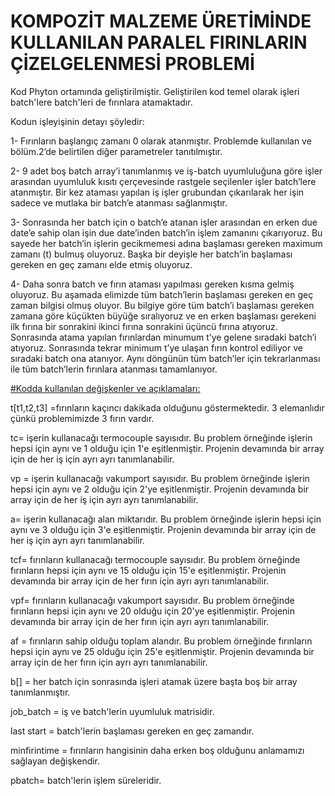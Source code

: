 # KOMPOZİT MALZEME ÜRETİMİNDE KULLANILAN PARALEL FIRINLARIN ÇİZELGELENMESİ PROBLEMİ 

Kod Phyton ortamında geliştirilmiştir. Geliştirilen kod temel olarak işleri batch'lere batch'leri de fırınlara atamaktadır. 

Kodun işleyişinin detayı şöyledir:

1-	Fırınların başlangıç zamanı 0 olarak atanmıştır. Problemde kullanılan ve bölüm.2’de belirtilen diğer parametreler tanıtılmıştır.

2-	9 adet boş batch array’i tanımlanmış ve iş-batch uyumluluğuna göre işler arasından  uyumluluk kısıtı çerçevesinde rastgele seçilenler işler batch’lere atanmıştır. Bir kez ataması yapılan iş işler grubundan çıkarılarak her işin sadece ve mutlaka bir batch’e atanması sağlanmıştır.

3-	Sonrasında her batch için o batch’e atanan işler arasından en erken due date’e sahip olan işin due date’inden batch’in işlem zamanını çıkarıyoruz. Bu sayede her batch’in işlerin gecikmemesi adına başlaması gereken maximum zamanı (t) bulmuş oluyoruz. Başka bir deyişle her batch’in başlaması gereken en geç zamanı elde etmiş oluyoruz.

4-	Daha sonra batch ve fırın ataması yapılması gereken kısma gelmiş oluyoruz. Bu aşamada elimizde tüm batch’lerin başlaması gereken en geç zaman bilgisi olmuş oluyor. Bu bilgiye göre tüm batch’i başlaması gereken zamana göre küçükten büyüğe sıralıyoruz ve en erken başlaması gerekeni ilk fırına bir sonrakini ikinci fırına sonrakini üçüncü fırına atıyoruz. Sonrasında atama yapılan fırınlardan minumum t’ye gelene sıradaki batch’i atıyoruz. Sonrasında tekrar minimum t’ye ulaşan fırın kontrol ediliyor ve sıradaki batch ona atanıyor. Aynı döngünün tüm batch’ler için tekrarlanması ile tüm batch’lerin fırınlara atanması tamamlanıyor.

[#Kodda kullanılan değişkenler ve açıklamaları:](url)

t[t1,t2,t3] =fırınların kaçıncı dakikada olduğunu göstermektedir. 3 elemanlıdır çünkü problemimizde 3 fırın vardır.

tc= işerin kullanacağı termocouple sayısıdır. Bu problem örneğinde işlerin hepsi için aynı ve 1 olduğu için 1'e eşitlenmiştir. Projenin devamında bir array için de her iş için ayrı ayrı tanımlanabilir.

vp = işerin kullanacağı vakumport sayısıdır. Bu problem örneğinde işlerin hepsi için aynı ve 2 olduğu için 2'ye eşitlenmiştir. Projenin devamında bir array için de her iş için ayrı ayrı tanımlanabilir.

a= işerin kullanacağı alan miktarıdır. Bu problem örneğinde işlerin hepsi için aynı ve 3 olduğu için 3'e eşitlenmiştir. Projenin devamında bir array için de her iş için ayrı ayrı tanımlanabilir.

tcf= fırınların kullanacağı termocouple sayısıdır. Bu problem örneğinde fırınların hepsi için aynı ve 15 olduğu için 15'e eşitlenmiştir. Projenin devamında bir array için de her fırın için ayrı ayrı tanımlanabilir.

vpf= fırınların kullanacağı vakumport sayısıdır. Bu problem örneğinde fırınların hepsi için aynı ve 20 olduğu için 20'ye eşitlenmiştir. Projenin devamında bir array için de her fırın için ayrı ayrı tanımlanabilir.

af = fırınların sahip olduğu toplam alandır. Bu problem örneğinde fırınların hepsi için aynı ve 25 olduğu için 25'e eşitlenmiştir. Projenin devamında bir array için de her fırın için ayrı ayrı tanımlanabilir.

b[] = her batch için sonrasında işleri atamak üzere başta boş bir array tanımlanmıştır.

job_batch = iş ve batch'lerin uyumluluk matrisidir.

last start = batch'lerin başlaması gereken en geç zamandır.

minfirintime = fırınların hangisinin daha erken boş olduğunu anlamamızı sağlayan değişkendir.

pbatch= batch'lerin işlem süreleridir.
